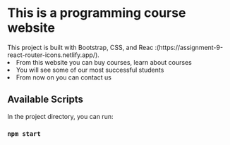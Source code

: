 
<h1>This is a programming course website</h2>
This project is built with Bootstrap, CSS, and Reac :(https://assignment-9-react-router-icons.netlify.app/).

<li> From this website you can buy courses, learn about courses </li>
<li> You will see some of our most successful students </li>
<li> From now on you can contact us </li>

## Available Scripts

In the project directory, you can run:

### `npm start`

